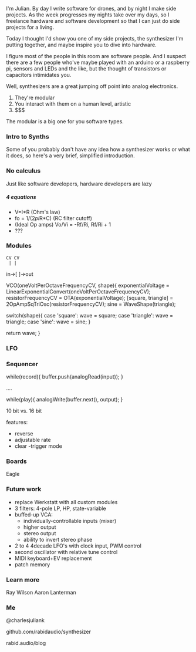 I'm Julian. By day I write software for drones, and by night I make side projects.
As the week progresses my nights take over my days, so I freelance hardware and software
development so that I can just do side projects for a living.

Today I thought I'd show you one of my side projects, the synthesizer I'm putting together,
and maybe inspire you to dive into hardware.

I figure most of the people in this room are software people. And I suspect there are a few people
who've maybe played with an arduino or a raspberry pi, sensors and LEDs and the like, but the 
thought of transistors or capacitors intimidates you. 

Well, synthesizers are a great jumping off point into analog electronics. 

1. They're modular
2. You interact with them on a human level, artistic
3. $$$

The modular is a big one for you software types.

### Intro to Synths

Some of you probably don't have any idea how a synthesizer works or what it does, so here's a 
very brief, simplified introduction. 

### No calculus

Just like software developers, hardware developers are lazy

##### 4 equations

- V=I*R (Ohm's law)
- fo = 1/(2*pi*R*C) (RC filter cutoff)
- (Ideal Op amps) Vo/Vi = -Rf/Ri, Rf/Ri + 1
- ???


### Modules

    CV CV
     | |
in->[   ]->out

VCO(oneVoltPerOctaveFrequencyCV, shape){
  exponentialVoltage = LinearExponentialConvert(oneVoltPerOctaveFrequencyCV);
  resistorFrequencyCV = OTA(exponentialVoltage);
  [square, triangle] = 2OpAmpSqTriOsc(resistorFrequencyCV);
  sine = WaveShape(triangle);

  switch(shape){
    case 'square': wave = square;
    case 'triangle': wave = triangle;
    case 'sine': wave = sine;
  }

  return wave;
}


### LFO



### Sequencer

while(record){
  buffer.push(analogRead(input));
}

....

while(play){
  analogWrite(buffer.next(), output);
}


10 bit vs. 16 bit

features:

- reverse
- adjustable rate
- clear
-trigger mode

### Boards

Eagle

### Future work

- replace Werkstatt with all custom modules
- 3 filters: 4-pole LP, HP, state-variable
- buffed-up VCA:
  - individually-controllable inputs (mixer)
  - higher output
  - stereo output
  - ability to invert stereo phase
- 2 to 4  4decade LFO's with clock input, PWM control
- second oscillator with relative tune control
- MIDI keyboard+EV replacement
- patch memory

### Learn more

Ray Wilson
Aaron Lanterman

### Me

@charlesjuliank

github.com/rabidaudio/synthesizer

rabid.audio/blog